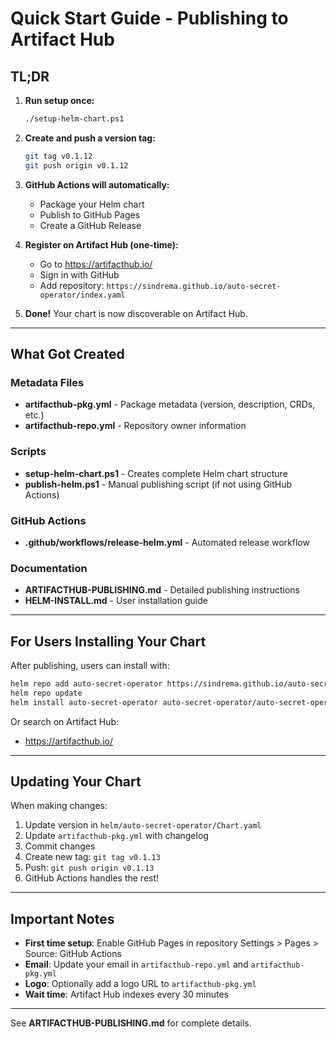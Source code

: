 # Quick Start Guide - Publishing to Artifact Hub

## TL;DR

1. **Run setup once:**
   ```bash
   ./setup-helm-chart.ps1
   ```

2. **Create and push a version tag:**
   ```bash
   git tag v0.1.12
   git push origin v0.1.12
   ```

3. **GitHub Actions will automatically:**
   - Package your Helm chart
   - Publish to GitHub Pages
   - Create a GitHub Release

4. **Register on Artifact Hub (one-time):**
   - Go to https://artifacthub.io/
   - Sign in with GitHub
   - Add repository: `https://sindrema.github.io/auto-secret-operator/index.yaml`

5. **Done!** Your chart is now discoverable on Artifact Hub.

---

## What Got Created

### Metadata Files
- **artifacthub-pkg.yml** - Package metadata (version, description, CRDs, etc.)
- **artifacthub-repo.yml** - Repository owner information

### Scripts
- **setup-helm-chart.ps1** - Creates complete Helm chart structure
- **publish-helm.ps1** - Manual publishing script (if not using GitHub Actions)

### GitHub Actions
- **.github/workflows/release-helm.yml** - Automated release workflow

### Documentation
- **ARTIFACTHUB-PUBLISHING.md** - Detailed publishing instructions
- **HELM-INSTALL.md** - User installation guide

---

## For Users Installing Your Chart

After publishing, users can install with:

```bash
helm repo add auto-secret-operator https://sindrema.github.io/auto-secret-operator
helm repo update
helm install auto-secret-operator auto-secret-operator/auto-secret-operator
```

Or search on Artifact Hub:
- https://artifacthub.io/

---

## Updating Your Chart

When making changes:

1. Update version in `helm/auto-secret-operator/Chart.yaml`
2. Update `artifacthub-pkg.yml` with changelog
3. Commit changes
4. Create new tag: `git tag v0.1.13`
5. Push: `git push origin v0.1.13`
6. GitHub Actions handles the rest!

---

## Important Notes

- **First time setup**: Enable GitHub Pages in repository Settings > Pages > Source: GitHub Actions
- **Email**: Update your email in `artifacthub-repo.yml` and `artifacthub-pkg.yml`
- **Logo**: Optionally add a logo URL to `artifacthub-pkg.yml`
- **Wait time**: Artifact Hub indexes every 30 minutes

---

See **ARTIFACTHUB-PUBLISHING.md** for complete details.
